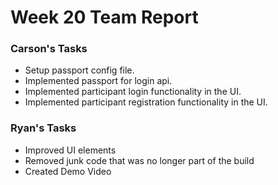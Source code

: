 # Week 20 Team Report

### Carson's Tasks

- Setup passport config file.
- Implemented passport for login api.
- Implemented participant login functionality in the UI.
- Implemented participant registration functionality in the UI.

### Ryan's Tasks

- Improved UI elements
- Removed junk code that was no longer part of the build
- Created Demo Video
